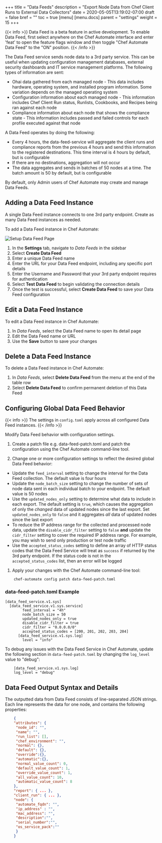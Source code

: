 +++
title = "Data Feeds"
description = "Export Node Data from Chef Client Runs to External Data Collectors"
date = 2020-05-05T13:19:02-07:00
draft = false
bref = ""
toc = true
[menu]
  [menu.docs]
    parent = "settings"
    weight = 15
+++

{{< info >}}
Data Feed is a beta feature in active development. To enable Data Feed, first select anywhere on the Chef Automate interface and enter 'feat' to open the feature flags window and then toggle "Chef Automate Data Feed" to the "ON" position.
{{< /info >}}

The Data Feed service sends node data to a 3rd party service.
This can be useful when updating configuration management databases, external security dashboards and IT service management platforms.
The following types of information are sent:

- Ohai data gathered from each managed node - This data includes hardware, operating system, and installed program information. Some variation depends on the managed operating system
- Configuration information about each managed node - This information includes Chef Client Run status, Runlists, Cookbooks, and Recipes being ran against each node
- Compliance information about each node that shows the compliance state - This information includes passed and failed controls for each profile executed against that node

A Data Feed operates by doing the following:

- Every 4 hours, the data-feed-service will aggregate the client runs and compliance reports from the previous 4 hours and send this information to the registered destinations. This time interval is 4 hours by default, but is configurable
- If there are no destinations, aggregation will not occur
- The data aggregates and sends in batches of 50 nodes at a time. The batch amount is 50 by default, but is configurable

By default, only Admin users of Chef Automate may create and manage Data Feeds.

## Adding a Data Feed Instance

A single Data Feed instance connects to one 3rd party endpoint.
Create as many Data Feed instances as needed.

To add a Data Feed instance in Chef Automate:

![Setup Data Feed Page](/images/docs/filled_form_create_data_feed.png)

1. In the **Settings** tab, navigate to _Data Feeds_ in the sidebar
1. Select **Create Data Feed**
1. Enter a unique Data Feed name
1. Enter the URL for your Data Feed endpoint, including any specific port details
1. Enter the Username and Password that your 3rd party endpoint requires for authentication
1. Select **Test Data Feed** to begin validating the connection details
1. Once the test is successful, select **Create Data Feed** to save your Data Feed configuration

## Edit a Data Feed Instance

To edit a Data Feed instance in Chef Automate:

1. In _Data Feeds_, select the Data Feed name to open its detail page
1. Edit the Data Feed name or URL
1. Use the **Save** button to save your changes

## Delete a Data Feed Instance

To delete a Data Feed instance in Chef Automate:

1. In _Data Feeds_, select **Delete Data Feed** from the menu at the end of the table row
1. Select **Delete Data Feed** to confirm permanent deletion of this Data Feed

## Configuring Global Data Feed Behavior

{{< info >}}
The settings in `config.toml` apply across all configured Data Feed instances.
{{< /info >}}

Modify Data Feed behavior with configuration settings.

1. Create a patch file e.g. data-feed-patch.toml and patch the configuration using the Chef Automate command-line tool.

1. Change one or more configuration settings to reflect the desired global Data Feed behavior:

  - Update the `feed_interval` setting to change the interval for the Data Feed collection. The default value is four hours
  - Update the `node_batch_size` setting to change the number of sets of node data sent in each individual batch to your endpoint. The default value is 50 nodes
  - Use the `updated_nodes_only` setting to determine what data to include in each export. The default setting is `true`, which causes the aggregation of only the *changed* data of updated nodes since the last export. Set `updated_nodes_only` to `false` and it aggregates *all* data of updated nodes since the last export
  - To reduce the IP address range for the collected and processed node data, update the `disable_cidr_filter` setting to `false` **and** update the `cidr_filter` setting to cover the required IP address range. For example, you may wish to send only production or test node traffic
  - Use the `accepted_status_codes` setting to define an array of HTTP status codes that the Data Feed Service will treat as `success` if returned by the 3rd party endpoint. If the status code is not in the `accepted_status_codes` list, then an error will be logged

1. Apply your changes with the Chef Automate command-line tool:

```bash
    chef-automate config patch data-feed-patch.toml
```

### data-feed-patch.toml Example

```
[data_feed_service.v1.sys]
  [data_feed_service.v1.sys.service]
        feed_interval = "4h"
        node_batch_size = 50
        updated_nodes_only = true
        disable_cidr_filter = true
        cidr_filter = "0.0.0.0/0"
        accepted_status_codes = [200, 201, 202, 203, 204]
      [data_feed_service.v1.sys.log]
        level = "info"
```

To debug any issues with the Data Feed Service in Chef Automate, update the following section in `data-feed-patch.toml` by changing the `log_level` value to "debug":

```
    [data_feed_service.v1.sys.log]
    log_level = "debug"
```

## Data Feed Output Syntax and Details

The outputted data from Data Feed consists of line-separated JSON strings.
Each line represents the data for one node, and contains the following properties:

```json
    {
    "attributes": {
     "node_id": "",
     "name": "",
     "run_list": [],
     "chef_environment": "",
     "normal": {},
     "default": {},
     "override":{},
     "automatic":{},
     "normal_value_count": 0,
     "default_value_count": 1,
     "override_value_count": 1,
     "all_value_count": 10,
     "automatic_value_count": 8
    },
    "report": { ... },
    "client_run": { ... },
    "node": {
     "automate_fqdn": "",
     "ip_address" : "",
     "mac_address": "",
     "description":"",
     "serial_number":"",
     "os_service_pack":""
     }
    }
```

